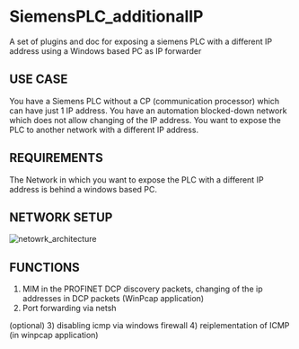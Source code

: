 # SiemensPLC_additionalIP
A set of plugins and doc for exposing a siemens PLC with a different IP address using a Windows based PC as IP forwarder

## USE CASE
You have a Siemens PLC without a CP (communication processor) which can have just 1 IP address.
You have an automation blocked-down network which does not allow changing of the IP address.
You want to expose the PLC to another network with a different IP address.

## REQUIREMENTS
The Network in which you want to expose the PLC with a different IP address is behind a windows based PC.

## NETWORK SETUP
![netowrk_architecture](https://user-images.githubusercontent.com/39745742/205751388-691a69a0-e2bd-4e86-b86e-c02bf9fbfffc.png)

## FUNCTIONS
1) MIM in the PROFINET DCP discovery packets, changing of the ip addresses in DCP packets (WinPcap application)
2) Port forwarding via netsh

(optional)
3) disabling icmp via windows firewall
4) reiplementation of ICMP (in winpcap application)
